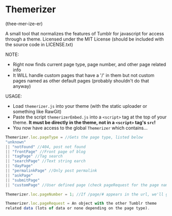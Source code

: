 # Themerizer
(thee-mer-ize-er)

A small tool that normalizes the features of Tumblr for javascript for access through a theme.
Licensed under the MIT License (should be included with the source code in LICENSE.txt)

NOTE:
 * Right now finds current page type, page number, and other page related info
 * It WILL handle custom pages that have a '/' in them but not custom pages named as other default pages (probably shouldn't do that anyway)
 
USAGE:
 * Load `themerizer.js` into your theme (with the static uploader or something like RawGit)
 * Paste the script `themerizerEmbed.js` into a `<script>` tag at the top of your theme. **It must be directly in the theme, not in a `<script>` tag's `src`!**
 * You now have access to the global `Themerizer` which contains...
 
```javascript
Themerizer.loc.pageType = //Gets the page type, listed below
"unknown"
|| "notFound" //404, post not found
|| "frontPage" //Front page of blog
|| "tagPage" //Tag search
|| "searchPage" //Text string earch
|| "dayPage"
|| "permalinkPage" //Only post permalink
|| "askPage"
|| "submitPage"
|| "customPage" //User defined page (check pageRequest for the page name)

Themerizer.loc.pageNumber = 1; //If /page/# appears in the url, we'll get it, otherwise 1

Themerizer.loc.pageRequest = An object with the other Tumblr theme
related data (lots of data or none depending on the page type).
```
